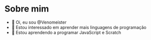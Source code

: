 # Sobre mim

- 👋 Oi, eu sou @Venomeister
- 👀 Estou interessado em aprender mais linguagens de programação
- 🌱 Estou aprendendo a programar JavaScript e Scratch
